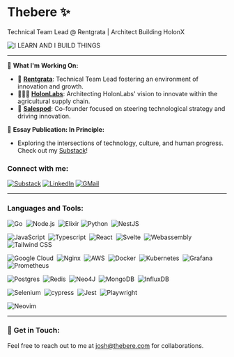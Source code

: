 <h1>Thebere ✨</h1>
<p>Technical Team Lead @ Rentgrata | Architect Building HolonX</p>

![I LEARN AND I BUILD THINGS](https://img.shields.io/badge/I%20LEARN%20AND%20I%20BUILD%20THINGS-passing-brightgreen)

<hr />

🌟 **What I'm Working On:**
- 🤖 **[Rentgrata](https://rentgrata.com/)**: Technical Team Lead fostering an environment of innovation and growth.
- 👨🏾‍💻‍ **[HolonLabs](holonlabs.xyz)**: Architecting HolonLabs' vision to innovate within the agricultural supply chain.   
- 🚀 **[Salespod](https://salespod.co/)**: Co-founder focused on steering technological strategy and driving innovation.

📝 **Essay Publication: In Principle:**
- Exploring the intersections of technology, culture, and human progress. Check out my [Substack](https://thebere.substack.com/)!

### Connect with me:
[![Substack](https://img.shields.io/badge/Substack-%23006f5c.svg?style=flat&logo=substack&logoColor=FF6719)](https://thebere.substack.com/)
[![LinkedIn](https://img.shields.io/badge/linkedin-%230077B5.svg?style=flat&logo=linkedin&logoColor=white)](https://www.linkedin.com/in/joshuaudensi)
[![GMail](https://img.shields.io/badge/Gmail-D14836?style=flate&logo=gmail&logoColor=white)](mailto:josh@thebere.com)

<hr />


### Languages and Tools:
[//]: # (###### Backend)
![Go](https://img.shields.io/badge/go-05122A.svg?style=flat&logo=go&logoColor=white)&nbsp;
![Node.js](https://img.shields.io/badge/-Node.js-05122A?style=flat&logo=node.js)&nbsp;
![Elixir](https://img.shields.io/badge/elixir-05122A.svg?style=flat&logo=elixir&logoColor=white)
![Python](https://img.shields.io/badge/-Python-05122A?style=flat&logo=python)&nbsp;
![NestJS](https://img.shields.io/badge/nestjs-05122A.svg?style=flat&logo=nestjs&logoColor=white)


[//]: # (###### Frontend)
![JavaScript](https://img.shields.io/badge/-JavaScript-05122A?style=flat&logo=javascript)&nbsp;
![Typescript](https://img.shields.io/badge/-Typescript-05122A?style=flat&logo=typescript)&nbsp;
![React](https://img.shields.io/badge/-React-05122A?style=flat&logo=react)&nbsp;
![Svelte](https://img.shields.io/badge/-Svelte-05122A?style=flat&logo=svelte)&nbsp;
![Webassembly](https://img.shields.io/badge/-Webassembly-05122A?style=flat&logo=webassembly)&nbsp;
![Tailwind CSS](https://img.shields.io/badge/-TailwindCSS-05122A?style=flat&logo=tailwindcss)&nbsp;

[//]: # (###### Cloud, Data, & Infra Engineering)
![Google Cloud](https://img.shields.io/badge/GoogleCloud-05122A.svg?style=flat&logo=google-cloud&logoColor=white)&nbsp;
![Nginx](https://img.shields.io/badge/nginx-05122A.svg?style=flat&logo=nginx&logoColor=white)&nbsp;
![AWS](https://img.shields.io/badge/AWS-05122A.svg?style=flat&logo=amazon-aws&logoColor=white)&nbsp;
![Docker](https://img.shields.io/badge/docker-05122A.svg?style=flat&logo=docker&logoColor=white)&nbsp;
![Kubernetes](https://img.shields.io/badge/kubernetes-05122A.svg?style=flat&logo=kubernetes&logoColor=white)&nbsp;
![Grafana](https://img.shields.io/badge/grafana-05122A.svg?style=flat&logo=grafana&logoColor=white)&nbsp;
![Prometheus](https://img.shields.io/badge/Prometheus-05122A?style=flat&logo=Prometheus&logoColor=white)&nbsp;

[//]: # (###### Database)
![Postgres](https://img.shields.io/badge/postgres-05122A.svg?style=flat&logo=postgresql&logoColor=white)&nbsp;
![Redis](https://img.shields.io/badge/redis-05122A.svg?style=flat&logo=redis&logoColor=white)&nbsp;
![Neo4J](https://img.shields.io/badge/Neo4j-05122A?style=flat&logo=neo4j&logoColor=white)&nbsp;
![MongoDB](https://img.shields.io/badge/MongoDB-05122A.svg?style=flat&logo=mongodb&logoColor=white)&nbsp;
![InfluxDB](https://img.shields.io/badge/InfluxDB-05122A?style=flat&logo=InfluxDB&logoColor=white)&nbsp;

[//]: # (###### Testing)
![Selenium](https://img.shields.io/badge/-selenium-05122A?style=flat&logo=selenium&logoColor=white)&nbsp;
![cypress](https://img.shields.io/badge/-cypress-05122A?style=flat&logo=cypress&logoColor=058a5e)&nbsp;
![Jest](https://img.shields.io/badge/-jest-05122A?style=flat&logo=jest&logoColor=white)&nbsp;
![Playwright](https://img.shields.io/badge/Playwright-05122A?style=flat&logo=Playwright&logoColor=white)&nbsp;

[//]: # (###### Tools)
![Neovim](https://img.shields.io/badge/NeoVim-05122A.svg?&style=flat&logo=neovim&logoColor=white)&nbsp;

<hr />

### 🤝️ **Get in Touch:**
Feel free to reach out to me at [josh@thebere.com](mailto:josh@thebere.com) for collaborations.
